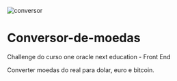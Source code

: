 ![conversor](https://user-images.githubusercontent.com/93711812/210247821-ab2319ef-a01a-49dd-ac3e-642a3ac404f6.png)

# Conversor-de-moedas
<p>Challenge do curso one oracle next education - Front End</p>
<p>Converter moedas do real para dolar, euro e bitcoin. </p>

